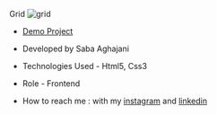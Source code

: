 Grid
![grid](https://github.com/Saba-Aghajani-developer/grid/assets/135870519/9955d284-e904-4e7c-b244-fe927f5f3271)

- [Demo Project](https://saba-aghajani-developer.github.io/grid/)

- Developed by Saba Aghajani
  
- Technologies Used - Html5, Css3 

- Role - Frontend

- How to reach me : with my [instagram](https://instagram.com/saba_aghajani_web?igshid=ZGUzMzM3NWJiOQ==) and [linkedin](https://www.linkedin.com/in/saba-a-69b608208)
